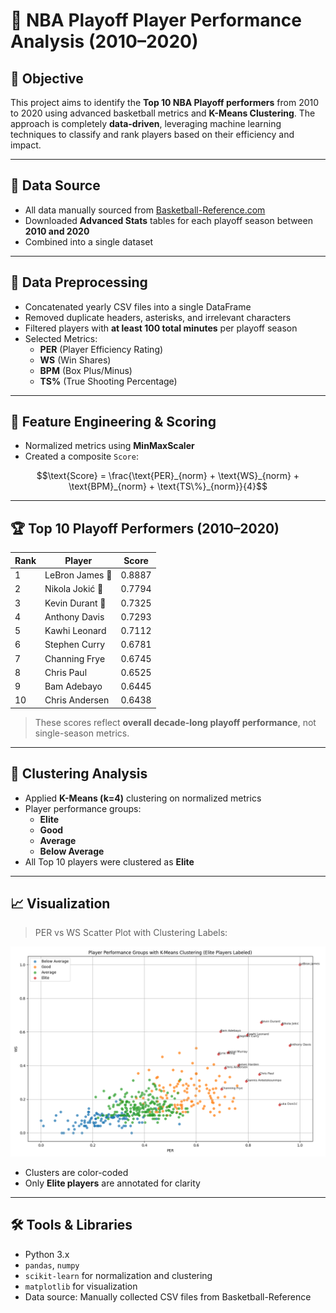 # 🏀 NBA Playoff Player Performance Analysis (2010–2020)

## 🎯 Objective

This project aims to identify the **Top 10 NBA Playoff performers** from 2010 to 2020 using advanced basketball metrics and **K-Means Clustering**. The approach is completely **data-driven**, leveraging machine learning techniques to classify and rank players based on their efficiency and impact.

---

## 📂 Data Source

- All data manually sourced from [Basketball-Reference.com](https://www.basketball-reference.com/)
- Downloaded **Advanced Stats** tables for each playoff season between **2010 and 2020**
- Combined into a single dataset

---

## 🧹 Data Preprocessing

- Concatenated yearly CSV files into a single DataFrame
- Removed duplicate headers, asterisks, and irrelevant characters
- Filtered players with **at least 100 total minutes** per playoff season
- Selected Metrics:
  - **PER** (Player Efficiency Rating)
  - **WS** (Win Shares)
  - **BPM** (Box Plus/Minus)
  - **TS%** (True Shooting Percentage)

---

## 🧠 Feature Engineering & Scoring

- Normalized metrics using **MinMaxScaler**
- Created a composite `Score`:
  
```math
\text{Score} = \frac{\text{PER}_{norm} + \text{WS}_{norm} + \text{BPM}_{norm} + \text{TS\%}_{norm}}{4}
```

---

## 🏆 Top 10 Playoff Performers (2010–2020)

| Rank | Player            | Score   |
|------|-------------------|---------|
| 1    | LeBron James 🥇  | 0.8887  |
| 2    | Nikola Jokić 🥈  | 0.7794  |
| 3    | Kevin Durant 🥉  | 0.7325  |
| 4    | Anthony Davis     | 0.7293  |
| 5    | Kawhi Leonard     | 0.7112  |
| 6    | Stephen Curry     | 0.6781  |
| 7    | Channing Frye     | 0.6745  |
| 8    | Chris Paul        | 0.6525  |
| 9    | Bam Adebayo       | 0.6445  |
| 10   | Chris Andersen    | 0.6438  |

> These scores reflect **overall decade-long playoff performance**, not single-season metrics.

---

## 🤖 Clustering Analysis

- Applied **K-Means (k=4)** clustering on normalized metrics
- Player performance groups:
  - **Elite**
  - **Good**
  - **Average**
  - **Below Average**
- All Top 10 players were clustered as **Elite**

---

## 📈 Visualization

> PER vs WS Scatter Plot with Clustering Labels:

![Player Performance Clustering](Figure_1.png)

- Clusters are color-coded
- Only **Elite players** are annotated for clarity

---

## 🛠 Tools & Libraries

- Python 3.x
- `pandas`, `numpy`
- `scikit-learn` for normalization and clustering
- `matplotlib` for visualization
- Data source: Manually collected CSV files from Basketball-Reference